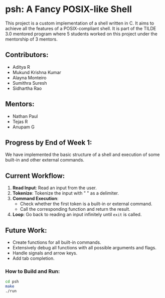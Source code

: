 # psh: A Fancy POSIX-like Shell

This project is a custom implementation of a shell written in C. It aims to achieve all the features of a POSIX-compliant shell. It is part of the TILDE 3.0 mentored program where 5 students worked on this project under the mentorship of 3 mentors.

## Contributors:
- Aditya R
- Mukund Krishna Kumar
- Alayna Monteiro
- Sumithra Suresh
- Sidhartha Rao

## Mentors:
- Nathan Paul
- Tejas R
- Anupam G

## Progress by End of Week 1:
We have implemented the basic structure of a shell and execution of some built-in and other external commands.

## Current Workflow:
1. **Read Input**: Read an input from the user.
2. **Tokenize**: Tokenize the input with " " as a delimiter.
3. **Command Execution**:
   - Check whether the first token is a built-in or external command.
   - Call the corresponding function and return the result.
4. **Loop**: Go back to reading an input infinitely until `exit` is called.

## Future Work:
- Create functions for all built-in commands.
- Extensively debug all functions with all possible arguments and flags.
- Handle signals and arrow keys.
- Add tab completion.

### How to Build and Run:
```bash
cd psh
make
./run
